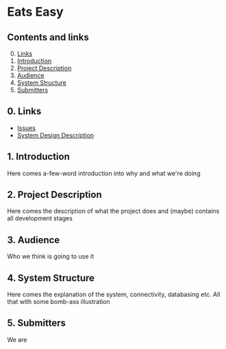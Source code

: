 # Eats Easy

## Contents and links
  0. [Links](https://github.com/Guzzur/openu-java-project#0-links)
  1. [Introduction](https://github.com/Guzzur/openu-java-project#1-introduction)
  2. [Project Description](https://github.com/Guzzur/openu-java-project#2-project-description)
  3. [Audience](https://github.com/Guzzur/openu-java-project#3-audience)
  4. [System Structure](https://github.com/Guzzur/openu-java-project#4-system-structure)
  5. [Submitters](https://github.com/Guzzur/openu-java-project#5-submitters)
## 0. Links
  * [Issues](https://github.com/Guzzur/openu-java-project/issues)
  * [System Design Description](https://github.com/Guzzur/openu-java-project/blob/master/SDD.md)
## 1. Introduction
Here comes a-few-word introduction into why and what we're doing
## 2. Project Description
Here comes the description of what the project does and (maybe) contains all development stages
## 3. Audience
Who we think is going to use it
## 4. System Structure
Here comes the explanation of the system, connectivity, databasing etc. All that with some bomb-ass illustration
## 5. Submitters
We are
